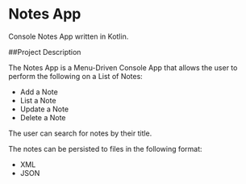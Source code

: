 # Notes App

Console Notes App written in Kotlin.

##Project Description

The Notes App is a Menu-Driven Console App that allows the user to perform the following on a List of Notes:

 -   Add a Note
 -   List a Note
 -   Update a Note
 -   Delete a Note

The user can search for notes by their title.

The notes can be persisted to files in the following format:

 -   XML
 -   JSON

